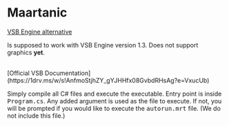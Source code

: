 # Maartanic

[VSB Engine alternative](https://scratch.mit.edu/studios/27769777/)
<p>Is supposed to work with VSB Engine version 1.3. Does not support graphics <b>yet</b>.</p>
<br>
[Official VSB Documentation](https://1drv.ms/w/s!AnfmoStjhZY_gYJHHfx08GvbdRHsAg?e=VxucUb)
<p>
Simply compile all C# files and execute the executable. Entry point is inside <kbd>Program.cs</kbd>. Any added argument is used as the file to execute. If not, you will be prompted if you would like to execute the <kbd>autorun.mrt</kbd> file. (We do not include this file.)
</p>
